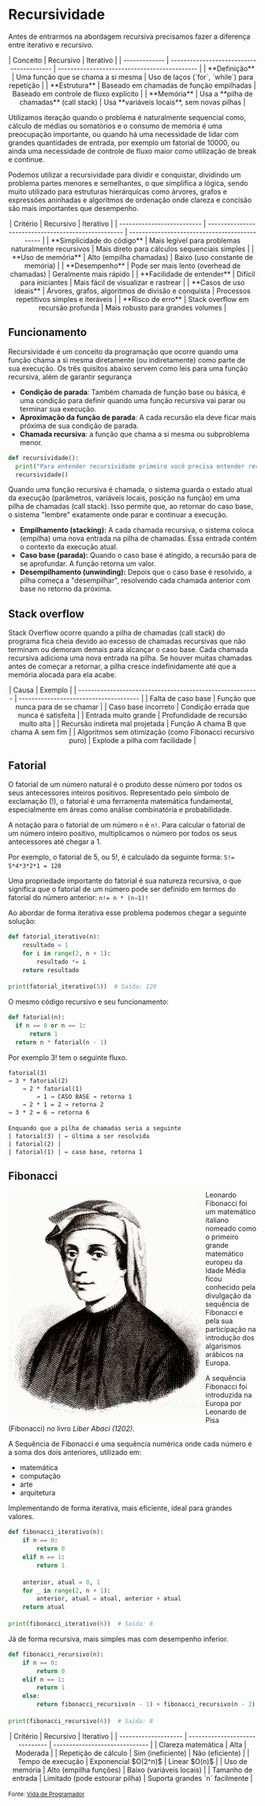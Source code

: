 # Recursividade

Antes de entrarmos na abordagem recursiva precisamos fazer a diferença entre iterativo e recursivo.

<div align="center" markdown="1">
| Conceito      | Recursivo                                | Iterativo                                    |
| ------------- | ---------------------------------------- | -------------------------------------------- |
| **Definição** | Uma função que se chama a si mesma       | Uso de laços (`for`, `while`) para repetição |
| **Estrutura** | Baseado em chamadas de função empilhadas | Baseado em controle de fluxo explícito       |
| **Memória**   | Usa a **pilha de chamadas** (call stack) | Usa **variáveis locais**, sem novas pilhas   |
</div>


Utilizamos iteração quando o problema é naturalmente sequencial como, cálculo de médias ou somatórios e o consumo de memória é uma preocupação importante, ou quando há uma necessidade de lidar com grandes quantidades de entrada, por exemplo um fatorial de 10000, ou ainda uma necessidade de controle de fluxo maior como utilização de break e continue.

Podemos utilizar a recursividade para dividir e conquistar, dividindo um problema partes menores e semelhantes, o que simplifica a lógica, sendo muito utilizado para estruturas hierárquicas como árvores, grafos e expressões aninhadas e algoritmos de ordenação onde clareza e concisão são mais importantes que desempenho.

<div align="center" markdown="1">
| Critério                   | Recursivo                                           | Iterativo                                     |
| -------------------------- | --------------------------------------------------- | --------------------------------------------- |
| **Simplicidade do código** | Mais legível para problemas naturalmente recursivos | Mais direto para cálculos sequenciais simples |
| **Uso de memória**         | Alto (empilha chamadas)                             | Baixo (uso constante de memória)              |
| **Desempenho**             | Pode ser mais lento (overhead de chamadas)          | Geralmente mais rápido                        |
| **Facilidade de entender** | Difícil para iniciantes                             | Mais fácil de visualizar e rastrear           |
| **Casos de uso ideais**    | Árvores, grafos, algoritmos de divisão e conquista  | Processos repetitivos simples e iteráveis     |
| **Risco de erro**          | Stack overflow em recursão profunda                 | Mais robusto para grandes volumes             |
</div>


## Funcionamento

Recursividade é um conceito da programação que ocorre quando uma função chama a si mesma diretamente (ou indiretamente) como parte de sua execução. Os três quisitos abaixo servem como leis para uma função recursiva, além de garantir segurança

- **Condição de parada**: Também chamada de função base ou básica, é uma condição para definir quando uma função recursiva vai parar ou terminar sua execução.
- **Aproximação da função de parada**: A cada recursão ela deve ficar mais próxima de sua condição de parada.
- **Chamada recursiva**: a função que chama a si mesma ou subproblema menor.

```py
def recursividade():
  print("Para entender recursividade primeiro você precisa entender recursividade")
  recursividade()
```

Quando uma função recursiva é chamada, o sistema guarda o estado atual da execução (parâmetros, variáveis locais, posição na função) em uma pilha de chamadas (call stack). Isso permite que, ao retornar do caso base, o sistema "lembre" exatamente onde parar e continuar a execução.

- **Empilhamento (stacking):** A cada chamada recursiva, o sistema coloca (empilha) uma nova entrada na pilha de chamadas. Essa entrada contém o contexto da execução atual.
- **Caso base (parada):** Quando o caso base é atingido, a recursão para de se aprofundar. A função retorna um valor.
- **Desempilhamento (unwinding):** Depois que o caso base é resolvido, a pilha começa a "desempilhar", resolvendo cada chamada anterior com base no retorno da próxima.


## Stack overflow

Stack Overflow ocorre quando a pilha de chamadas (call stack) do programa fica cheia devido ao excesso de chamadas recursivas que não terminam ou demoram demais para alcançar o caso base. Cada chamada recursiva adiciona uma nova entrada na pilha. Se houver muitas chamadas antes de começar a retornar, a pilha cresce indefinidamente até que a memória alocada para ela acabe.

<div align="center" markdown="1">
| Causa                                                     | Exemplo                                |
| --------------------------------------------------------- | -------------------------------------- |
| Falta de caso base                                        | Função que nunca para de se chamar     |
| Caso base incorreto                                       | Condição errada que nunca é satisfeita |
| Entrada muito grande                                      | Profundidade de recursão muito alta    |
| Recursão indireta mal projetada                           | Função A chama B que chama A sem fim   |
| Algoritmos sem otimização (como Fibonacci recursivo puro) | Explode a pilha com facilidade         |
</div>


## Fatorial

O fatorial de um número natural é o produto desse número por todos os seus antecessores inteiros positivos. Representado pelo símbolo de exclamação (!), o fatorial é uma ferramenta matemática fundamental, especialmente em áreas como análise combinatória e probabilidade.

A notação para o fatorial de um número `n` é `n!`. Para calcular o fatorial de um número inteiro positivo, multiplicamos o número por todos os seus antecessores até chegar a 1.

Por exemplo, o fatorial de 5, ou 5!, é calculado da seguinte forma:
`5!= 5*4*3*2*1 = 120`

Uma propriedade importante do fatorial é sua natureza recursiva, o que significa que o fatorial de um número pode ser definido em termos do fatorial do número anterior:
`n!= n * (n−1)!`


Ao abordar de forma iterativa esse problema podemos chegar a seguinte solução:

```py
def fatorial_iterativo(n):
    resultado = 1
    for i in range(2, n + 1):
        resultado *= i
    return resultado

print(fatorial_iterativo(5))  # Saída: 120
```

O mesmo código recursivo e seu funcionamento:

```py
def fatorial(n):
  if n == 0 or n == 1:
      return 1
  return n * fatorial(n - 1)
```

Por exemplo 3! tem o seguinte fluxo.

```
fatorial(3)
→ 3 * fatorial(2)
    → 2 * fatorial(1)
        → 1 → CASO BASE → retorna 1
    → 2 * 1 = 2 → retorna 2
→ 3 * 2 = 6 → retorna 6

Enquando que a pilha de chamadas seria a seguinte
| fatorial(3) | ← última a ser resolvida
| fatorial(2) |
| fatorial(1) | ← caso base, retorna 1
```


## Fibonacci

<a href="https://gvanrossum.github.io/" target="_blank"><img align="left" width="400" src="../../assets/algoritmos/Fibonacci.jpg" /></a>

Leonardo Fibonacci foi um matemático italiano nomeado como o primeiro grande matemático europeu da Idade Média ficou conhecido pela divulgação da sequência de Fibonacci e pela sua participação na introdução dos algarismos arábicos na Europa.

A sequência Fibonacci foi introduzida na Europa por Leonardo de Pisa (Fibonacci) no livro *Liber Abaci (1202)*.

A Sequência de Fibonacci é uma sequência numérica onde cada número é a soma dos dois anteriores, utilizado em:

- matemática
- computação
- arte
- arquitetura


Implementando de forma iterativa, mais eficiente, ideal para grandes valores.

```py
def fibonacci_iterativo(n):
    if n == 0:
        return 0
    elif n == 1:
        return 1

    anterior, atual = 0, 1
    for _ in range(2, n + 1):
        anterior, atual = atual, anterior + atual
    return atual

print(fibonacci_iterativo(6))  # Saída: 8
```

Já de forma recursiva, mais simples mas com desempenho inferior.

```py
def fibonacci_recursivo(n):
    if n == 0:
        return 0
    elif n == 1:
        return 1
    else:
        return fibonacci_recursivo(n - 1) + fibonacci_recursivo(n - 2)

print(fibonacci_recursivo(6))  # Saída: 8
```

<div align="center" markdown="1">
| Critério             | Recursivo                      | Iterativo                      |
| -------------------- | ------------------------------ | ------------------------------ |
| Clareza matemática   | Alta                           | Moderada                       |
| Repetição de cálculo | Sim (ineficiente)              | Não (eficiente)                |
| Tempo de execução    | Exponencial $O(2^n)$           | Linear $O(n)$                  |
| Uso de memória       | Alto (empilha funções)         | Baixo (variáveis locais)       |
| Tamanho de entrada   | Limitado (pode estourar pilha) | Suporta grandes `n` facilmente |
</div>


















<a href="https://developerslife.tech/pt/wp-content/uploads/2016/01/tirinha1516.png"><img src="https://developerslife.tech/pt/wp-content/uploads/2016/01/tirinha1516.png" alt="" title="" /></a><small>Fonte: <a href="https://developerslife.tech/pt/">Vida de Programador</a></small>


